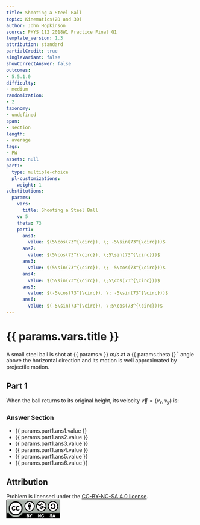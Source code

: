 ```yaml
---
title: Shooting a Steel Ball
topic: Kinematics(2D and 3D)
author: John Hopkinson
source: PHYS 112 2018W1 Practice Final Q1
template_version: 1.3
attribution: standard
partialCredit: true
singleVariant: false
showCorrectAnswer: false
outcomes:
- 5.5.1.0
difficulty:
- medium
randomization:
- 2
taxonomy:
- undefined
span:
- section
length:
- average
tags:
- PW
assets: null
part1:
  type: multiple-choice
  pl-customizations:
    weight: 1
substitutions:
  params:
    vars:
      title: Shooting a Steel Ball
    v: 5
    theta: 73
    part1:
      ans1:
        value: $(5\cos(73^{\circ}), \; -5\sin(73^{\circ}))$
      ans2:
        value: $(5\cos(73^{\circ}), \;5\sin(73^{\circ}))$
      ans3:
        value: $(5\sin(73^{\circ}), \; -5\cos(73^{\circ}))$
      ans4:
        value: $(5\sin(73^{\circ}), \;5\cos(73^{\circ}))$
      ans5:
        value: $(-5\cos(73^{\circ}), \; -5\sin(73^{\circ}))$
      ans6:
        value: $(-5\sin(73^{\circ}), \;5\cos(73^{\circ}))$
---
```

# {{ params.vars.title }}
A small steel ball is shot at {{ params.v }} $m/s$ at a {{ params.theta }}$^{\circ}$ angle above the horizontal direction and its motion is well approximated by projectile motion.

## Part 1

When the ball returns to its original height, its velocity $\overrightarrow{v} = (v_x, v_y)$ is:

### Answer Section

- {{ params.part1.ans1.value }}
- {{ params.part1.ans2.value }}
- {{ params.part1.ans3.value }}
- {{ params.part1.ans4.value }}
- {{ params.part1.ans5.value }}
- {{ params.part1.ans6.value }}

## Attribution

Problem is licensed under the [CC-BY-NC-SA 4.0 license](https://creativecommons.org/licenses/by-nc-sa/4.0/).<br> ![The Creative Commons 4.0 license requiring attribution-BY, non-commercial-NC, and share-alike-SA license.](https://raw.githubusercontent.com/firasm/bits/master/by-nc-sa.png)